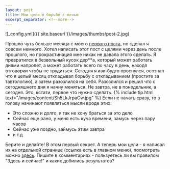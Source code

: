 ```yaml
---
layout: post
title: Мои цели в борьбе с ленью
excerpt_separator: <!--more-->
---
```

![_config.yml]({{ site.baseurl }}/images/thumbs/post-2.jpg)

Прошло чуть больше месяца с моего [первого поста](http://cash3.ru/nachalo-borby-s-lenyu/), но сделал я совсем немного. Хотел написать этот пост с целями через день после прошлого, но прокрастинация мне никак не давала этого сделать. Я превратился в безвольный кусок дер**а, который может работать днями напролет, а может работать всего по часу в день, находя отговорки чтобы не трудиться.
Сегодня я как-будто проснулся, осознал что я целый месяц откладывал борьбу с откладыванием (простите за тавтологию), а затем разозлился на себя. Разозлился и решил что с сегодняшнего дня я начну меняться. Не завтра, не в понедельник, а сегодня. Это, кстати, первое что нужно сделать.
{% include tip.html text="/images/content/Sh5LkJrpaCw.jpg" %}
Если не начать сразу, то в голову начинают появляться мысли вроде этих:

+ Это сложно и долго, я так не хочу браться за это дело
+ Сейчас еще рано, у меня есть куча времени, замусь через пару часов
+ Сейчас уже поздно, займусь этим завтра
+ и т.д

Берите и делайте! В этом первый секрет.
А теперь мои цели - я написал их на отдельной странице (ссылка есть в главном меню), посмотреть можно [здесь](http://cash3.ru/moi-tseli). Пишите в комментариях - пользуетесь ли вы правилом "Здесь и сейчас!" и каких добились результатов?
